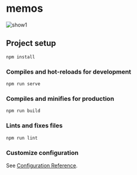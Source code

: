 # memos

![show1](https://user-images.githubusercontent.com/35871513/170724282-947db4bb-44f1-4035-b919-3e2b22bf0304.png)


## Project setup
```
npm install
```

### Compiles and hot-reloads for development
```
npm run serve
```

### Compiles and minifies for production
```
npm run build
```

### Lints and fixes files
```
npm run lint
```

### Customize configuration
See [Configuration Reference](https://cli.vuejs.org/config/).
